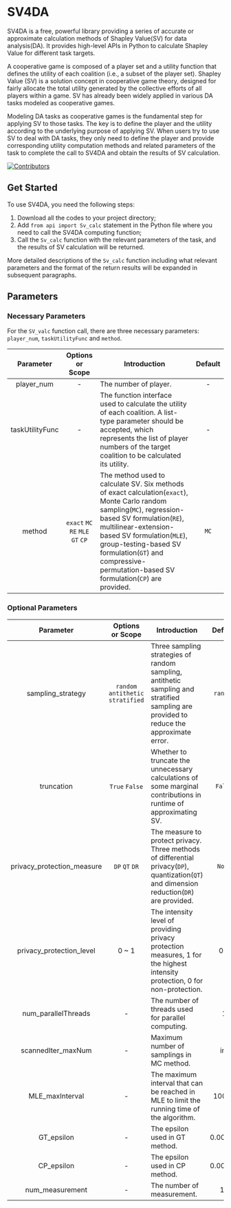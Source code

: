 # SV4DA

SV4DA is a free, powerful library providing a series of accurate or approximate calculation methods of Shapley Value(SV) for data analysis(DA). It provides high-level APIs in Python to calculate Shapley Value for different task targets.

A cooperative game is composed of a player set and a utility function that defines the utility of each coalition (i.e., a subset of the player set). Shapley Value (SV) is a solution concept in cooperative game theory, designed for fairly allocate the total utility generated by the collective efforts of all players within a game. SV has already been widely applied in various DA tasks modeled as cooperative games.

Modeling DA tasks as cooperative games is the fundamental step for applying SV to those tasks. The key is to define the player and the utility according to the underlying purpose of applying SV. When users try to use SV to deal with DA tasks, they only need to define the player and provide corresponding utility computation methods and related parameters of the task to complete the call to SV4DA and obtain the results of SV calculation.

[![Contributors](https://img.shields.io/github/contributors/DDDDDstar/SV4DA?color=3ba272)](https://github.com/DDDDDstar/SV4DA/graphs/contributors)

## Get Started

To use SV4DA, you need the following steps:

1. Download all the codes to your project directory;
2. Add `from api import Sv_calc` statement in the Python file where you need to call the SV4DA computing function;
3. Call the `Sv_calc` function with the relevant parameters of the task, and the results of SV calculation will be returned.

More detailed descriptions of the `Sv_calc` function including what relevant parameters and the format of the return results will be expanded in subsequent paragraphs.

## Parameters

### Necessary Parameters

For the `SV_valc` function call, there are three necessary parameters: `player_num`, `taskUtilityFunc` and `method`.

|    Parameter    |         Options or Scope          | Introduction                                                 | Default |
| :-------------: | :-------------------------------: | ------------------------------------------------------------ | :-----: |
|   player_num    |                 -                 | The number of player.                                        |    -    |
| taskUtilityFunc |                 -                 | The function interface used to calculate the utility of each coalition. A list-type parameter should be accepted, which represents the list of player numbers of the target coalition to be calculated its utility. |    -    |
|     method      | `exact` `MC` `RE` `MLE` `GT` `CP` | The method used to calculate SV. Six methods of exact calculation(`exact`), Monte Carlo random sampling(`MC`), regression-based SV formulation(`RE`), multilinear-extension-based SV formulation(`MLE`), group-testing-based SV formulation(`GT`) and compressive-permutation-based SV formulation(`CP`) are provided. |  `MC`   |

### Optional Parameters

| Parameter |          Options or Scope          | Introduction                                                 | Default | Applicable Methods |
| :------: | :------: | -------- | :------: | :------: |
|     sampling_strategy      | `random` `antithetic` `stratified` | Three sampling strategies of random sampling, antithetic sampling and stratified sampling are provided to reduce the approximate error. | `random` | `MC` `RE` `MLE` `GT` `CP` |
| truncation | `True` `False` | Whether to truncate the unnecessary calculations of some marginal contributions in runtime of approximating SV. | `False` | `MC` `RE` `MLE` `CP` |
| privacy_protection_measure | `DP` `QT` `DR` | The measure to protect privacy. Three methods of differential privacy(`DP`), quantization(`QT`) and dimension reduction(`DR`) are provided. | `None` | `exact` `MC` `RE` `MLE` `GT` `CP` |
| privacy_protection_level | 0 ~ 1 | The intensity level of providing privacy protection measures, 1 for the highest intensity protection, 0 for non-protection. | 0.0 | `exact` `MC` `RE` `MLE` `GT` `CP` |
| num_parallelThreads | - | The number of threads used for parallel computing. | 1 | `MC` `MLE` `CP` `RE` |
| scannedIter_maxNum | - | Maximum number of samplings in MC method. | inf | `MC` |
| MLE_maxInterval | - | The maximum interval that can be reached in MLE to limit the running time of the algorithm. | 10000 | `MLE` |
| GT_epsilon | - | The epsilon used in GT method. | 0.00001 | `GT` |
| CP_epsilon | - | The epsilon used in CP method. | 0.00001 | `CP` |
| num_measurement | - | The number of measurement. | 10 | `CP` |

